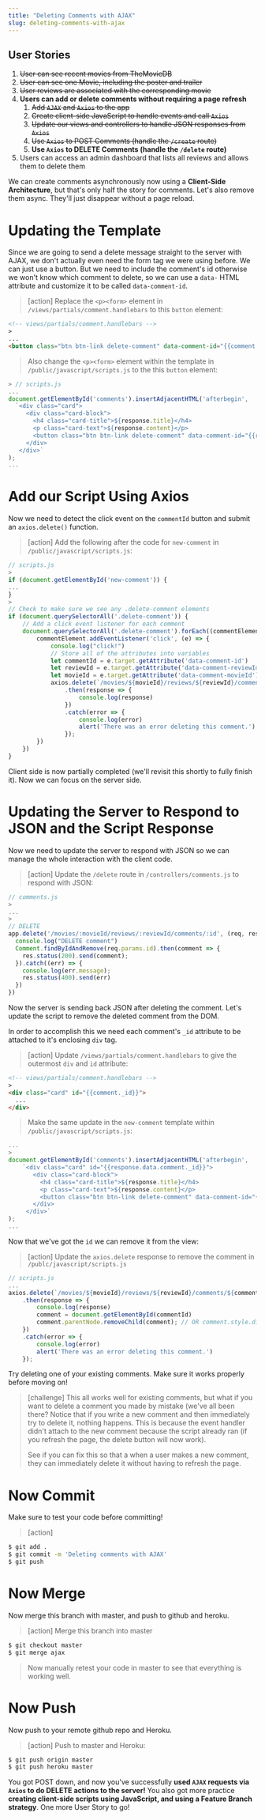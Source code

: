 ```yaml
---
title: "Deleting Comments with AJAX"
slug: deleting-comments-with-ajax
---
```


## User Stories

1. ~~User can see recent movies from TheMovieDB~~
1. ~~User can see one Movie, including the poster and trailer~~
1. ~~User reviews are associated with the corresponding movie~~
1. **Users can add or delete comments without requiring a page refresh**
    1. ~~Add `AJAX` and `Axios` to the app~~
    1. ~~Create client-side JavaScript to handle events and call `Axios`~~
    1. ~~Update our views and controllers to handle JSON responses from `Axios`~~
    1. ~~Use `Axios` to POST Comments (handle the `/create` route)~~
    1. **Use `Axios` to DELETE Comments (handle the `/delete` route)**
1. Users can access an admin dashboard that lists all reviews and allows them to delete them

We can create comments asynchronously now using a **Client-Side Architecture**, but that's only half the story for comments. Let's also remove them async. They'll just disappear without a page reload.

# Updating the Template

Since we are going to send a delete message straight to the server with AJAX, we don't actually even need the form tag we were using before. We can just use a button. But we need to include the comment's id otherwise we won't know which comment to delete, so we can use a `data-` HTML attribute and customize it to be called `data-comment-id`.

>[action]
> Replace the `<p><form>` element in `/views/partials/comment.handlebars` to this  `button` element:
>
```html
<!-- views/partials/comment.handlebars -->
>
...
<button class="btn btn-link delete-comment" data-comment-id="{{comment._id}}" data-comment-reviewId="{{comment.reviewId}}" data-comment-movieId="{{movieId}}">Delete</button>
```
> Also change the `<p><form>` element within the template in `/public/javascript/scripts.js` to the this `button` element:
>
```js
> // scripts.js
...
document.getElementById('comments').insertAdjacentHTML('afterbegin',
  `<div class="card">
     <div class="card-block">
       <h4 class="card-title">${response.title}</h4>
       <p class="card-text">${response.content}</p>
       <button class="btn btn-link delete-comment" data-comment-id="{{response.data.comment._id}}" data-comment-reviewId="{{response.data.comment.reviewId}}" data-comment-movieId="{{movieId}}"">Delete</button>
     </div>
   </div>`
);
...
```


# Add our Script Using Axios

Now we need to detect the click event on the `commentId` button and submit an `axios.delete()` function.

>[action]
> Add the following after the code for `new-comment` in `/public/javascript/scripts.js`:
>
```js
// scripts.js
>
if (document.getElementById('new-comment')) {
...
}
>
// Check to make sure we see any .delete-comment elements
if (document.querySelectorAll('.delete-comment')) {
    // Add a click event listener for each comment
    document.querySelectorAll('.delete-comment').forEach((commentElement) => {
        commentElement.addEventListener('click', (e) => {
            console.log("click!")
            // Store all of the attributes into variables
            let commentId = e.target.getAttribute('data-comment-id')
            let reviewId = e.target.getAttribute('data-comment-reviewId')
            let movieId = e.target.getAttribute('data-comment-movieId')
            axios.delete(`/movies/${movieId}/reviews/${reviewId}/comments/${commentId}`)
                .then(response => {
                    console.log(response)
                })
                .catch(error => {
                    console.log(error)
                    alert('There was an error deleting this comment.')
                });
        })
    })
}
```

Client side is now partially completed (we'll revisit this shortly to fully finish it). Now we can focus on the server side.

# Updating the Server to Respond to JSON and the Script Response

Now we need to update the server to respond with JSON so we can manage the whole interaction with the client code.

>[action]
> Update the `/delete` route in `/controllers/comments.js` to respond with JSON:
>
```js
// comments.js
>
...
>
// DELETE
app.delete('/movies/:movieId/reviews/:reviewId/comments/:id', (req, res) => {
  console.log("DELETE comment")
  Comment.findByIdAndRemove(req.params.id).then(comment => {
    res.status(200).send(comment);
  }).catch((err) => {
    console.log(err.message);
    res.status(400).send(err)
  })
})
```

Now the server is sending back JSON after deleting the comment. Let's update the script to remove the deleted comment from the DOM.

In order to accomplish this we need each comment's `_id` attribute to be attached to it's enclosing `div` tag.

> [action]
> Update `/views/partials/comment.handlebars` to give the outermost `div` and `id` attribute:
>
```HTML
<!-- views/partials/comment.handlebars -->
>
<div class="card" id="{{comment._id}}">
  ...
</div>
```
>
> Make the same update in the `new-comment` template within `/public/javascript/scripts.js`:
>
```js
...
>
document.getElementById('comments').insertAdjacentHTML('afterbegin',
    `<div class="card" id="{{response.data.comment._id}}">
       <div class="card-block">
         <h4 class="card-title">${response.title}</h4>
         <p class="card-text">${response.content}</p>
         <button class="btn btn-link delete-comment" data-comment-id="{{response.data.comment._id}}" data-comment-reviewId="{{response.data.comment.reviewId}}" data-comment-movieId="{{movieId}}"">Delete</button>
       </div>
     </div>`
);
...
```

Now that we've got the `id` we can remove it from the view:

>[action]
> Update the `axios.delete` response to remove the comment in `/publc/javascript/scripts.js`
>
```js
// scripts.js
...
axios.delete(`/movies/${movieId}/reviews/${reviewId}/comments/${commentId}`)
    .then(response => {
        console.log(response)
        comment = document.getElementById(commentId)
        comment.parentNode.removeChild(comment); // OR comment.style.display = 'none';
    })
    .catch(error => {
        console.log(error)
        alert('There was an error deleting this comment.')
    });
```

Try deleting one of your existing comments. Make sure it works properly before moving on!

>[challenge]
> This all works well for existing comments, but what if you want to delete a comment you made by mistake (we've all been there? Notice that if you write a new comment and then immediately try to delete it, nothing happens. This is because the event handler didn't attach to the new comment because the script already ran (if you refresh the page, the delete button will now work).
>
> See if you can fix this so that a when a user makes a new comment, they can immediately delete it without having to refresh the page.

# Now Commit
Make sure to test your code before committing!

>[action]
>
```bash
$ git add .
$ git commit -m 'Deleting comments with AJAX'
$ git push
```

# Now Merge

Now merge this branch with master, and push to github and heroku.

>[action]
> Merge this branch into master
>
```bash
$ git checkout master
$ git merge ajax
```
>
> Now manually retest your code in master to see that everything is working well.

# Now Push

Now push to your remote github repo and Heroku.

> [action]
> Push to master and Heroku:
>
```bash
$ git push origin master
$ git push heroku master
```

You got POST down, and now you've successfully **used `AJAX` requests via `Axios` to do DELETE actions to the server!** You also got more practice **creating client-side scripts using JavaScript, and using a Feature Branch strategy**. One more User Story to go!
